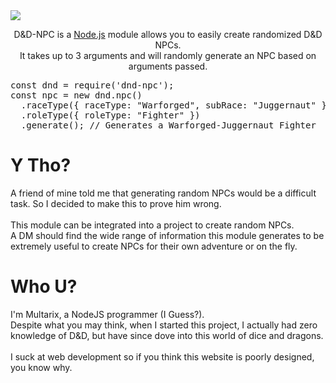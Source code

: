 <script>const page = "home"</script>
<link rel="stylesheet" type="text/css" href="{{ site.baseurl }}/modules/css/index.css">

<div class="background"></div>
<a class="npmLink" href="https://nodei.co/npm/dnd-npc/"><img class="npm" src="https://nodei.co/npm/dnd-npc.png?compact=true"></a>
<p style="text-align: center">D&D-NPC is a <a href="https://nodejs.org">Node.js</a> module allows you to easily create randomized D&D NPCs.<br>
	It takes up to 3 arguments and will randomly generate an NPC based on arguments passed.</p>

<pre>
<span class="keyword">const</span> dnd <span class="require">= require</span>(<span class="string">'dnd-npc'</span>);
<span class="keyword">const</span> npc <span class="require">=</span> <span class="keyword">new</span> dnd.<span class="json">npc</span>()
  .<span class="function">raceType</span>({ <span class="json">raceType</span><span class="require">:</span> <span class="string">"Warforged"</span>, <span class="json">subRace</span><span class="require">:</span> <span class="string">"Juggernaut"</span> })
  .<span class="function">roleType</span>({ <span class="json">roleType</span><span class="require">:</span> <span class="string">"Fighter"</span> })
  .<span class="function">generate</span>(); <span class="comment">// Generates a Warforged-Juggernaut Fighter</span>
</pre>
<div class="row">
	<div class="columnLeft">
		<h1 class="center"><b>Y Tho?</b></h1>
		<p>A friend of mine told me that generating random NPCs would be a difficult task.
		So I decided to make this to prove him wrong.<br>
		<br>
		This module can be integrated into a project to create random NPCs.<br>
		A DM should find the wide range of information this module generates to be extremely useful to create NPCs for their own adventure or on the fly.</p>
	</div>
	<div class="columnRight">
		<h1 class="center"><b>Who U?</b></h1>
		<p>I'm Multarix, a NodeJS programmer (I Guess?).<br>
		Despite what you may think, when I started this project,
		I actually had zero knowledge of D&D, but have since dove
		into this world of dice and dragons.<br>
		<br>
		I suck at web development so if you think this website is poorly designed, you know why.</p>
	</div>
</div>
